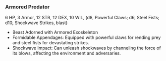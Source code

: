 ### Armored Predator

6 HP, 3 Armor, 12 STR, 12 DEX, 10 WIL, (d8, Powerful Claws; d6, Steel Fists; d10, Shockwave Strikes, blast)

- Beast Adorned with Armored Exoskeleton
- Formidable Appendages: Equipped with powerful claws for rending prey and steel fists for devastating strikes.
- Shockwave Impact: Can unleash shockwaves by channeling the force of its blows, affecting the environment and adversaries.


